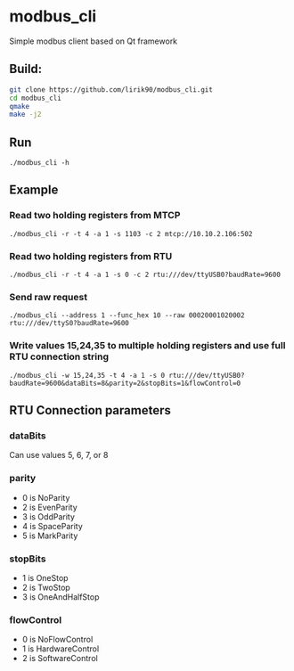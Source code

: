 # modbus_cli
Simple modbus client based on Qt framework

## Build:
```bash
git clone https://github.com/lirik90/modbus_cli.git
cd modbus_cli
qmake
make -j2
```

## Run
`./modbus_cli -h`

## Example
### Read two holding registers from MTCP
`./modbus_cli -r -t 4 -a 1 -s 1103 -c 2 mtcp://10.10.2.106:502`

### Read two holding registers from RTU
`./modbus_cli -r -t 4 -a 1 -s 0 -c 2 rtu:///dev/ttyUSB0?baudRate=9600`

### Send raw request
`./modbus_cli --address 1 --func_hex 10 --raw 00020001020002 rtu:///dev/ttyS0?baudRate=9600`

### Write values 15,24,35 to multiple holding registers and use full RTU connection string
`./modbus_cli -w 15,24,35 -t 4 -a 1 -s 0 rtu:///dev/ttyUSB0?baudRate=9600&dataBits=8&parity=2&stopBits=1&flowControl=0`

## RTU Connection parameters
### dataBits
Can use values 5, 6, 7, or 8

### parity
- 0 is NoParity
- 2 is EvenParity
- 3 is OddParity
- 4 is SpaceParity
- 5 is MarkParity

### stopBits
- 1 is OneStop
- 2 is TwoStop
- 3 is OneAndHalfStop

### flowControl
- 0 is NoFlowControl
- 1 is HardwareControl
- 2 is SoftwareControl
